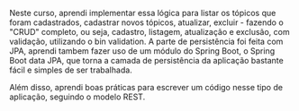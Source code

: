 Neste curso, aprendi implementar essa lógica para listar os tópicos que foram cadastrados, cadastrar novos tópicos, atualizar, excluir - fazendo o "CRUD" completo, ou seja, cadastro, listagem, atualização e exclusão, com validação, utilizando o bin validation.
A parte de persistência foi feita com JPA, aprendi tambem fazer uso de um módulo do Spring Boot, o Spring Boot data JPA, que torna a camada de persistência da aplicação bastante fácil e simples de ser trabalhada.

Além disso, aprendi boas práticas para escrever um código nesse tipo de aplicação, seguindo o modelo REST.
